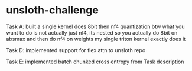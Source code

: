 # unsloth-challenge

Task A: built a single kernel does 8bit then nf4 quantization
btw what you want to do is not actually just nf4, its nested so you actually do 8bit on absmax and then do nf4 on weights
my single triton kernel exactly does it

Task D: implemented support for flex attn to unsloth repo

Task E: implemented batch chunked cross entropy from Task description
